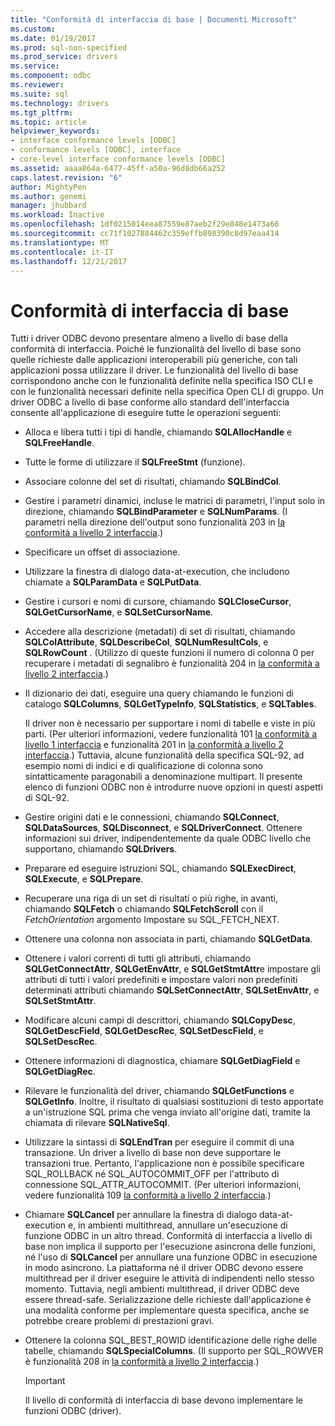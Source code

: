 ```yaml
---
title: "Conformità di interfaccia di base | Documenti Microsoft"
ms.custom: 
ms.date: 01/19/2017
ms.prod: sql-non-specified
ms.prod_service: drivers
ms.service: 
ms.component: odbc
ms.reviewer: 
ms.suite: sql
ms.technology: drivers
ms.tgt_pltfrm: 
ms.topic: article
helpviewer_keywords:
- interface conformance levels [ODBC]
- conformance levels [ODBC], interface
- core-level interface conformance levels [ODBC]
ms.assetid: aaaa864a-6477-45ff-a50a-96d8db66a252
caps.latest.revision: "6"
author: MightyPen
ms.author: genemi
manager: jhubbard
ms.workload: Inactive
ms.openlocfilehash: 1df0215014eea87559e87aeb2f29e848e1473a66
ms.sourcegitcommit: cc71f1027884462c359effb898390c8d97eaa414
ms.translationtype: MT
ms.contentlocale: it-IT
ms.lasthandoff: 12/21/2017
---
```

# <a name="core-interface-conformance"></a>Conformità di interfaccia di base
Tutti i driver ODBC devono presentare almeno a livello di base della conformità di interfaccia. Poiché le funzionalità del livello di base sono quelle richieste dalle applicazioni interoperabili più generiche, con tali applicazioni possa utilizzare il driver. Le funzionalità del livello di base corrispondono anche con le funzionalità definite nella specifica ISO CLI e con le funzionalità necessari definite nella specifica Open CLI di gruppo. Un driver ODBC a livello di base conforme allo standard dell'interfaccia consente all'applicazione di eseguire tutte le operazioni seguenti:  
  
-   Alloca e libera tutti i tipi di handle, chiamando **SQLAllocHandle** e **SQLFreeHandle**.  
  
-   Tutte le forme di utilizzare il **SQLFreeStmt** (funzione).  
  
-   Associare colonne del set di risultati, chiamando **SQLBindCol**.  
  
-   Gestire i parametri dinamici, incluse le matrici di parametri, l'input solo in direzione, chiamando **SQLBindParameter** e **SQLNumParams**. (I parametri nella direzione dell'output sono funzionalità 203 in [la conformità a livello 2 interfaccia](../../../odbc/reference/develop-app/level-2-interface-conformance.md).)  
  
-   Specificare un offset di associazione.  
  
-   Utilizzare la finestra di dialogo data-at-execution, che includono chiamate a **SQLParamData** e **SQLPutData**.  
  
-   Gestire i cursori e nomi di cursore, chiamando **SQLCloseCursor**, **SQLGetCursorName**, e **SQLSetCursorName**.  
  
-   Accedere alla descrizione (metadati) di set di risultati, chiamando **SQLColAttribute**, **SQLDescribeCol**, **SQLNumResultCols**, e **SQLRowCount** . (Utilizzo di queste funzioni il numero di colonna 0 per recuperare i metadati di segnalibro è funzionalità 204 in [la conformità a livello 2 interfaccia](../../../odbc/reference/develop-app/level-2-interface-conformance.md).)  
  
-   Il dizionario dei dati, eseguire una query chiamando le funzioni di catalogo **SQLColumns**, **SQLGetTypeInfo**, **SQLStatistics**, e **SQLTables**.  
  
     Il driver non è necessario per supportare i nomi di tabelle e viste in più parti. (Per ulteriori informazioni, vedere funzionalità 101 [la conformità a livello 1 interfaccia](../../../odbc/reference/develop-app/level-1-interface-conformance.md) e funzionalità 201 in [la conformità a livello 2 interfaccia](../../../odbc/reference/develop-app/level-2-interface-conformance.md).) Tuttavia, alcune funzionalità della specifica SQL-92, ad esempio nomi di indici e di qualificazione di colonna sono sintatticamente paragonabili a denominazione multipart. Il presente elenco di funzioni ODBC non è introdurre nuove opzioni in questi aspetti di SQL-92.  
  
-   Gestire origini dati e le connessioni, chiamando **SQLConnect**, **SQLDataSources**, **SQLDisconnect**, e **SQLDriverConnect**. Ottenere informazioni sui driver, indipendentemente da quale ODBC livello che supportano, chiamando **SQLDrivers**.  
  
-   Preparare ed eseguire istruzioni SQL, chiamando **SQLExecDirect**, **SQLExecute**, e **SQLPrepare**.  
  
-   Recuperare una riga di un set di risultati o più righe, in avanti, chiamando **SQLFetch** o chiamando **SQLFetchScroll** con il *FetchOrientation* argomento Impostare su SQL_FETCH_NEXT.  
  
-   Ottenere una colonna non associata in parti, chiamando **SQLGetData**.  
  
-   Ottenere i valori correnti di tutti gli attributi, chiamando **SQLGetConnectAttr**, **SQLGetEnvAttr**, e **SQLGetStmtAttr**e impostare gli attributi di tutti i valori predefiniti e impostare valori non predefiniti determinati attributi chiamando **SQLSetConnectAttr**, **SQLSetEnvAttr**, e **SQLSetStmtAttr**.  
  
-   Modificare alcuni campi di descrittori, chiamando **SQLCopyDesc**, **SQLGetDescField**, **SQLGetDescRec**, **SQLSetDescField**, e **SQLSetDescRec**.  
  
-   Ottenere informazioni di diagnostica, chiamare **SQLGetDiagField** e **SQLGetDiagRec**.  
  
-   Rilevare le funzionalità del driver, chiamando **SQLGetFunctions** e **SQLGetInfo**. Inoltre, il risultato di qualsiasi sostituzioni di testo apportate a un'istruzione SQL prima che venga inviato all'origine dati, tramite la chiamata di rilevare **SQLNativeSql**.  
  
-   Utilizzare la sintassi di **SQLEndTran** per eseguire il commit di una transazione. Un driver a livello di base non deve supportare le transazioni true. Pertanto, l'applicazione non è possibile specificare SQL_ROLLBACK né SQL_AUTOCOMMIT_OFF per l'attributo di connessione SQL_ATTR_AUTOCOMMIT. (Per ulteriori informazioni, vedere funzionalità 109 [la conformità a livello 2 interfaccia](../../../odbc/reference/develop-app/level-2-interface-conformance.md).)  
  
-   Chiamare **SQLCancel** per annullare la finestra di dialogo data-at-execution e, in ambienti multithread, annullare un'esecuzione di funzione ODBC in un altro thread. Conformità di interfaccia a livello di base non implica il supporto per l'esecuzione asincrona delle funzioni, né l'uso di **SQLCancel** per annullare una funzione ODBC in esecuzione in modo asincrono. La piattaforma né il driver ODBC devono essere multithread per il driver eseguire le attività di indipendenti nello stesso momento. Tuttavia, negli ambienti multithread, il driver ODBC deve essere thread-safe. Serializzazione delle richieste dall'applicazione è una modalità conforme per implementare questa specifica, anche se potrebbe creare problemi di prestazioni gravi.  
  
-   Ottenere la colonna SQL_BEST_ROWID identificazione delle righe delle tabelle, chiamando **SQLSpecialColumns**. (Il supporto per SQL_ROWVER è funzionalità 208 in [la conformità a livello 2 interfaccia](../../../odbc/reference/develop-app/level-2-interface-conformance.md).)  
  
    > [!IMPORTANT]  
    >  Il livello di conformità di interfaccia di base devono implementare le funzioni ODBC (driver).
